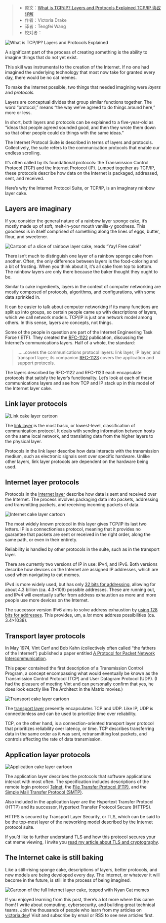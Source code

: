 > * 原文：[What is TCP/IP? Layers and Protocols Explained TCP/IP 协议详解](https://www.freecodecamp.org/news/what-is-tcp-ip-layers-and-protocols-explained/)
> * 作者：Victoria Drake
> * 译者：Tengfei Wang
> * 校对者：

![What is TCP/IP? Layers and Protocols Explained](https://www.freecodecamp.org/news/content/images/size/w2000/2020/11/cover-2.png)

A significant part of the process of creating something is the ability to imagine things that do not yet exist.

This skill was instrumental to the creation of the Internet. If no one had imagined the underlying technology that most now take for granted every day, there would be no cat memes.

To make the Internet possible, two things that needed imagining were  _layers_  and  _protocols._

Layers are conceptual divides that group similar functions together. The word “protocol,” means “the way we’ve agreed to do things around here,” more or less.

In short, both layers and protocols can be explained to a five-year-old as “ideas that people agreed sounded good, and then they wrote them down so that other people could do things with the same ideas.”

The Internet Protocol Suite is described in terms of layers and protocols. Collectively, the suite refers to the communication protocols that enable our endless scrolling.

It’s often called by its foundational protocols: the Transmission Control Protocol (TCP) and the Internet Protocol (IP). Lumped together as TCP/IP, these protocols describe how data on the Internet is packaged, addressed, sent, and received.

Here’s why the Internet Protocol Suite, or TCP/IP, is an imaginary rainbow layer cake.

## **Layers are imaginary**

If you consider the general nature of a rainbow layer sponge cake, it’s mostly made up of soft, melt-in-your mouth vanilla-y goodness. This goodness is in itself comprised of something along the lines of eggs, butter, flour, and sweetener.

![Cartoon of a slice of rainbow layer cake, reads &ldquo;Yay! Free cake!&quot;](https://www.freecodecamp.org/news/content/images/2020/11/free-cake.png)

There isn’t much to distinguish one layer of a rainbow sponge cake from another. Often, the only difference between layers is the food-coloring and a bit of frosting. When you think about it, it’s all cake from top to bottom. The rainbow layers are only there because the baker thought they ought to be.

Similar to cake ingredients, layers in the context of computer networking are mostly composed of protocols, algorithms, and configurations, with some data sprinkled in.

It can be easier to talk about computer networking if its many functions are split up into groups, so certain people came up with descriptions of layers, which we call network models. TCP/IP is just one network model among others. In this sense, layers are concepts, not things.

Some of the people in question are part of the Internet Engineering Task Force (IETF). They created the  [RFC-1122][1]  publication, discussing the Internet’s communications layers. Half of a whole, the standard:

> ……covers the communications protocol layers: link layer, IP layer, and transport layer; its companion  [RFC-1123][2]  covers the application and support protocols.

The layers described by RFC-1122 and RFC-1123 each encapsulate protocols that satisfy the layer’s functionality. Let’s look at each of these communications layers and see how TCP and IP stack up in this model of the Internet layer cake.

## **Link layer protocols**

![Link cake layer cartoon](https://www.freecodecamp.org/news/content/images/2020/11/link.png)

The  [link layer][3]  is the most basic, or lowest-level, classification of communication protocol. It deals with sending information between hosts on the same local network, and translating data from the higher layers to the physical layer.

Protocols in the link layer describe how data interacts with the transmission medium, such as electronic signals sent over specific hardware. Unlike other layers, link layer protocols are dependent on the hardware being used.

## **Internet layer protocols**

Protocols in the  [Internet layer][4]  describe how data is sent and received over the Internet. The process involves packaging data into packets, addressing and transmitting packets, and receiving incoming packets of data.

![Internet cake layer cartoon](https://www.freecodecamp.org/news/content/images/2020/11/internet.png)

The most widely known protocol in this layer gives TCP/IP its last two letters. IP is a connectionless protocol, meaning that it provides no guarantee that packets are sent or received in the right order, along the same path, or even in their entirety.

Reliability is handled by other protocols in the suite, such as in the transport layer.

There are currently two versions of IP in use: IPv4, and IPv6. Both versions describe how devices on the Internet are assigned IP addresses, which are used when navigating to cat memes.

IPv4 is more widely used, but has only  [32 bits for addressing][5], allowing for about 4.3 billion (ca. 4.3×109) possible addresses. These are running out, and IPv4 will eventually suffer from address exhaustion as more and more people use more devices on the Internet.

The successor version IPv6 aims to solve address exhaustion by  [using 128 bits for addresses][6]. This provides, um, a  _lot_  more address possibilities (ca. 3.4×1038).

## **Transport layer protocols**

In May 1974, Vint Cerf and Bob Kahn (collectively often called “the fathers of the Internet”) published a paper entitled  [A Protocol for Packet Network Intercommunication][7].

This paper contained the first description of a Transmission Control Program, a concept encompassing what would eventually be known as the Transmission Control Protocol (TCP) and User Datagram Protocol (UDP). (I had the pleasure of meeting Vint and can personally confirm that yes, he does look exactly like The Architect in the Matrix movies.)

![Transport cake layer cartoon](https://www.freecodecamp.org/news/content/images/2020/11/transport.png)

The  [transport layer][8]  presently encapsulates TCP and UDP. Like IP, UDP is connectionless and can be used to prioritize time over reliability.

TCP, on the other hand, is a connection-oriented transport layer protocol that prioritizes reliability over latency, or time. TCP describes transferring data in the same order as it was sent, retransmitting lost packets, and controls affecting the rate of data transmission.

## **Application layer protocols**

![Application cake layer cartoon](https://www.freecodecamp.org/news/content/images/2020/11/application.png)

The application layer describes the protocols that software applications interact with most often. The specification includes descriptions of the remote login protocol  [Telnet][9], the  [File Transfer Protocol (FTP)][10], and the  [Simple Mail Transfer Protocol (SMTP)][11].

Also included in the application layer are the Hypertext Transfer Protocol (HTTP) and its successor, Hypertext Transfer Protocol Secure (HTTPS).

HTTPS is secured by Transport Layer Security, or TLS, which can be said to be the top-most layer of the networking model described by the Internet protocol suite.

If you’d like to further understand TLS and how this protocol secures your cat meme viewing, I invite you  [read my article about TLS and cryptography][12].

## **The Internet cake is still baking**

Like a still-rising sponge cake, descriptions of layers, better protocols, and new models are being developed every day. The Internet, or whatever it will become in the future, is still in the process of being imagined.

![Cartoon of the full Internet layer cake, topped with Nyan Cat memes](https://www.freecodecamp.org/news/content/images/2020/11/cake.png)

If you enjoyed learning from this post, there’s a lot more where this came from! I write about computing, cybersecurity, and building great technical teams. Join the thousands of people who learn from my articles on  [victoria.dev][13]! Visit and subscribe by email or RSS to see new articles first.

[1]: https://tools.ietf.org/html/rfc1122
[2]: https://tools.ietf.org/html/rfc1123
[3]: https://tools.ietf.org/html/rfc1122#page-21
[4]: https://tools.ietf.org/html/rfc1122#page-27
[5]: https://tools.ietf.org/html/rfc791#section-2.3
[6]: https://tools.ietf.org/html/rfc8200#section-1
[7]: https://web.archive.org/web/20160304150203/http://ece.ut.ac.ir/Classpages/F84/PrincipleofNetworkDesign/Papers/CK74.pdf
[8]: https://tools.ietf.org/html/rfc1122#page-77
[9]: https://tools.ietf.org/html/rfc1123#section-3
[10]: https://tools.ietf.org/html/rfc1123#section-4
[11]: https://tools.ietf.org/html/rfc1123#section-5
[12]: https://victoria.dev/blog/tls
[13]: https://victoria.dev/
